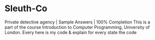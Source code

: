 # Sleuth-Co
Private detective agency
| Sample Answers | 100% Completion
This is a part of the course Introduction to Computer Programming, University of London. 
Every here is my code & explain for every state the code 
